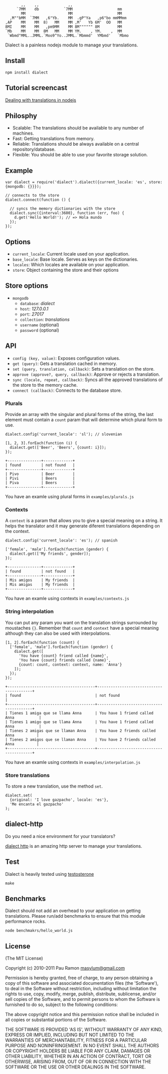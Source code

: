            ,,    ,,             ,,
         `7MM    db           `7MM                    mm
           MM                   MM                    MM
      ,M""bMM  `7MM   ,6"Yb.    MM  .gP"Ya   ,p6"bo mmMMmm
    ,AP    MM    MM  8)   MM    MM ,M'   Yb 6M'  OO   MM
    8MI    MM    MM   ,pm9MM    MM 8M"""""" 8M        MM
    `Mb    MM    MM  8M   MM    MM YM.    , YM.    ,  MM
     `Wbmd"MML..JMML.`Moo9^Yo..JMML.`Mbmmd'  YMbmd'   `Mbmo


Dialect is a painless nodejs module to manage your translations.

## Install

    npm install dialect

## Tutorial screencast

[Dealing with translations in nodejs](http://happynerds.tumblr.com/post/5161855930/dealing-with-translations-in-nodejs)

## Philosphy

* Scalable: The translations should be available to any number of machines.
* Fast:     Getting translations from memory.
* Reliable: Translations should be always available on a central repository/database.
* Flexible: You should be able to use your favorite storage solution.

## Example

    var dialect = require('dialect').dialect({current_locale: 'es', store: {mongodb: {}}});

    // connects to the store
    dialect.connect(function () {

      // syncs the memory dictionaries with the store
      dialect.sync({interval:3600}, function (err, foo) {
        d.get('Hello World!'); // => Hola mundo
      });
    });

## Options

* `current_locale`: Current locale used on your application.
* `base_locale`: Base locale. Serves as keys on the dictionaries.
* `locales`: Which locales are available on your application.
* `store`: Object containing the store and their options

## Store options
* `mongodb`
  * `database`: _dialect_
  * `host`: _127.0.0.1_
  * `port`: _27017_
  * `collection`: _translations_
  * `username` (optional)
  * `password` (optional)

## API

* `config (key, value)`: Exposes configuration values.
* `get (query)`: Gets a translation cached in memory.
* `set (query, translation, callback)`: Sets a translation on the store.
* `approve (approve?, query, callback)`: Approve or rejects a translation.
* `sync (locale, repeat, callback)`: Syncs all the approved translations of the store to the memory cache.
* `connect (callback)`: Connects to the database store.

### Plurals

Provide an array with the singular and plural forms of the string,
the last element must contain a `count` param that will determine
which plural form to use.

    dialect.config('current_locale': 'sl'); // slovenian

    [1, 2, 3].forEach(function (i) {
      dialect.get(['Beer', 'Beers', {count: i}]);
    });

    +---------------+-------------+
    | found         | not found   |
    +---------------+-------------+
    | Pivo          | Beer        |
    | Pivi          | Beers       |
    | Piva          | Beers       |
    +---------------+-------------+

You have an examle using plural forms in `examples/plurals.js`


### Contexts

A `context` is a param that allows you to give a special meaning
on a string. It helps the translator and it may generate
diferent translations depending on the context.

    dialect.config('current_locale': 'es'); // spanish

    ['female', 'male'].forEach(function (gender) {
      dialect.get(['My friends', gender]);
    });

    +---------------+-------------+
    | found         | not found   |
    +---------------+-------------+
    | Mis amigos    | My friends  |
    | Mis amigas    | My friends  |
    +---------------+-------------+

You have an examle using contexts in `examples/contexts.js`

### String interpolation

You can put any param you want on the translation strings surrounded
by moustaches `{}`. Remember that `count` and `context` have a special
meaning although they can also be used with interpolations.

    [1, 2].forEach(function (count) {
      ['female', 'male'].forEach(function (gender) {
        dialect.get([
          'You have {count} friend called {name}',
          'You have {count} friends called {name}',
          {count: count, context: context, name: 'Anna'}
        ]);
      });
    });

    +---------------------------------------+-----------------------------------------+
    | found                                 | not found                               |
    +---------------------------------------+-----------------------------------------+
    | Tienes 1 amiga que se llama Anna      | You have 1 friend called Anna           |
    | Tienes 1 amigo que se llama Anna      | You have 1 friend called Anna           |
    | Tienes 2 amigas que se llaman Anna    | You have 2 friends called Anna          |
    | Tienes 2 amigos que se llaman Anna    | You have 2 friends called Anna          |
    +---------------------------------------+-----------------------------------------+

You have an examle using contexts in `examples/interpolation.js`

### Store translations

To store a new translation, use the method `set`.

    dialect.set(
      {original: 'I love gazpacho', locale: 'es'},
      'Me encanta el gazpacho'
    );

## dialect-http

Do you need a nice environment for your translators?

[dialect http](https://github.com/masylum/dialect-http) is an amazing http server to manage your translations.

## Test

Dialect is heavily tested using [testosterone](https://www.github.com/masylum/testosterone)

    make

## Benchmarks

Dialect should not add an overhead to your application on getting translations.
Please run/add benchmarks to ensure that this module performance rocks.

    node benchmakrs/hello_world.js


## License

(The MIT License)

Copyright (c) 2010-2011 Pau Ramon <masylum@gmail.com>

Permission is hereby granted, free of charge, to any person obtaining a copy of this software and associated documentation files (the 'Software'), to deal in the Software without restriction, including without limitation the rights to use, copy, modify, merge, publish, distribute, sublicense, and/or sell copies of the Software, and to permit persons to whom the Software is furnished to do so, subject to the following conditions:

The above copyright notice and this permission notice shall be included in all copies or substantial portions of the Software.

THE SOFTWARE IS PROVIDED 'AS IS', WITHOUT WARRANTY OF ANY KIND, EXPRESS OR IMPLIED, INCLUDING BUT NOT LIMITED TO THE WARRANTIES OF MERCHANTABILITY, FITNESS FOR A PARTICULAR PURPOSE AND NONINFRINGEMENT. IN NO EVENT SHALL THE AUTHORS OR COPYRIGHT HOLDERS BE LIABLE FOR ANY CLAIM, DAMAGES OR OTHER LIABILITY, WHETHER IN AN ACTION OF CONTRACT, TORT OR OTHERWISE, ARISING FROM, OUT OF OR IN CONNECTION WITH THE SOFTWARE OR THE USE OR OTHER DEALINGS IN THE SOFTWARE.


